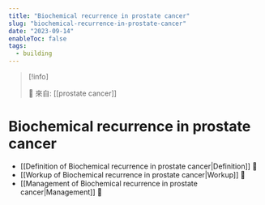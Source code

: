 ```yaml
---
title: "Biochemical recurrence in prostate cancer"
slug: "biochemical-recurrence-in-prostate-cancer"
date: "2023-09-14"
enableToc: false
tags:
  - building
---
```


> [!info]
>
> 🌱 來自: [[prostate cancer]]

# Biochemical recurrence in prostate cancer

- [[Definition of Biochemical recurrence in prostate cancer|Definition]] 󰒖
- [[Workup of Biochemical recurrence in prostate cancer|Workup]] 󰒖
- [[Management of Biochemical recurrence in prostate cancer|Management]] 󰒖
